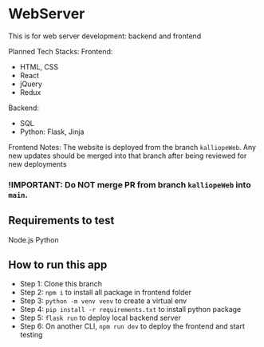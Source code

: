# WebServer

This is for web server development: backend and frontend

Planned Tech Stacks:
Frontend:

- HTML, CSS
- React
- jQuery
- Redux

Backend:

- SQL
- Python: Flask, Jinja

Frontend Notes:
The website is deployed from the branch `kalliopeWeb`. Any new updates should be merged into that branch after being reviewed for new deployments

### **!IMPORTANT:** Do NOT merge PR from branch `kalliopeWeb` into `main`.

## Requirements to test

Node.js
Python

## How to run this app

- Step 1: Clone this branch
- Step 2: `npm i` to install all package in frontend folder
- Step 3: `python -m venv venv` to create a virtual env
- Step 4: `pip install -r requirements.txt` to install python package
- Step 5: `flask run` to deploy local backend server
- Step 6: On another CLI, `npm run dev` to deploy the frontend and start testing
